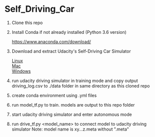 # Self_Driving_Car

1. Clone this repo
2. Install Conda if not already installed (Python 3.6 version)

   https://www.anaconda.com/download/
3. Download and extract Udacity's Self-Driving Car Simulator

   [Linux](https://d17h27t6h515a5.cloudfront.net/topher/2017/February/58983558_beta-simulator-linux/beta-simulator-linux.zip)  
[Mac](https://d17h27t6h515a5.cloudfront.net/topher/2017/February/58983385_beta-simulator-mac/beta-simulator-mac.zip)  
[Windows](https://d17h27t6h515a5.cloudfront.net/topher/2017/February/58983318_beta-simulator-windows/beta-simulator-windows.zip)  
4. run udacity driving simulator in training mode and copy output driving_log.csv to ./data folder in same directory as this cloned repo
5. create conda environment using .yml files
6. run model_tf.py to train. models are output to this repo folder
7. start udacity driving simulator and enter autonomous mode
8. run drive_tf.py <model_name> to connect model to udacity driving simulator
  Note: model name is xy...z.meta without ".meta"

